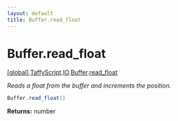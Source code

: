 ```yaml
---
layout: default
title: Buffer.read_float
---
```


# Buffer.read_float

[\[global\]]({{site.baseurl}}/docs/).[TaffyScript]({{site.baseurl}}/docs/TaffyScript/).[IO]({{site.baseurl}}/docs/TaffyScript/IO/).[Buffer]({{site.baseurl}}/docs/TaffyScript/IO/Buffer/).[read_float]({{site.baseurl}}/docs/TaffyScript/IO/Buffer/read_float/)

_Reads a float from the buffer and increments the position._

```cs
Buffer.read_float()
```

**Returns:** number
